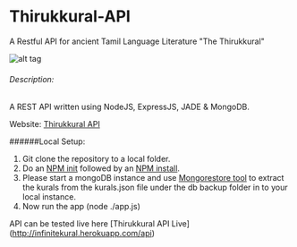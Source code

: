 # Thirukkural-API
A Restful API for ancient Tamil Language Literature "The Thirukkural"

![alt tag](https://raw.githubusercontent.com/vickys-wiki/Thirukkural-API/master/public/images/thiruvalluvar2.jpg)

###### Description:
A REST API written using NodeJS, ExpressJS, JADE & MongoDB. 

Website: [Thirukkural API](http://localhost:3000/api)

######Local Setup:
1. Git clone the repository to a local folder.
2. Do an [NPM init](https://docs.npmjs.com/cli/init) followed by an [NPM install](https://docs.npmjs.com/cli/install).
3. Please start a mongoDB instance and use [Mongorestore tool](https://docs.mongodb.com/manual/reference/program/mongorestore/) to extract the kurals from the kurals.json file under the db backup folder in to your local instance.
4. Now run the app (node ./app.js)
 

API can be tested live here [Thirukkural API Live] (http://infinitekural.herokuapp.com/api)
